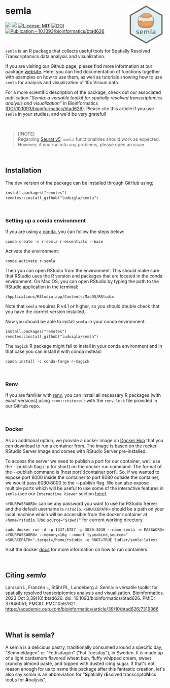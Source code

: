# semla <img src="man/figures/logo.png" align="right" width="120"/>

<!-- badges: start -->

[![](https://img.shields.io/badge/devel%20version-1.3.1-blue.svg)](https://github.com/ludvigla/semla/releases) [![](https://img.shields.io/github/last-commit/ludvigla/semla.svg)](https://github.com/ludvigla/semla/commits/main) [![License: MIT](https://img.shields.io/badge/License-MIT-yellow.svg)](https://opensource.org/license/mit/) [![DOI](https://zenodo.org/badge/599058747.svg)](https://zenodo.org/badge/latestdoi/599058747) [![Publication - 10.1093/bioinformatics/btad626](https://img.shields.io/badge/Publication-10.1093%2Fbioinformatics%2Fbtad626-2ea44f)](https://doi.org/10.1093/bioinformatics/btad626)

<!-- badges: end -->

<br>

`semla` is an R package that collects useful tools for Spatially Resolved Transcriptomics data analysis and visualization.

If you are visiting our Github page, please find more information at our package [website](https://ludvigla.github.io/semla/). Here, you can find documentation of functions together with examples on how to use them, as well as tutorials showing how to use `semla` for analysis and visualization of 10x Visium data.

For a more scientific description of the package, check out our associated publication "<i>Semla: a versatile toolkit for spatially resolved transcriptomics analysis and visualization</i>" in Bioinformatics ([DOI:10.1093/bioinformatics/btad626](https://doi.org/10.1093/bioinformatics/btad626)). Please cite this article if you use `semla` in your studies, and we'd be very grateful!

<br>

> [!NOTE]\
> Regarding [Seurat v5](https://satijalab.org/seurat/), `semla` functionalities should work as expected. However, if you run into any problems, please open an issue.

<br>

## Installation

The dev version of the package can be installed through GitHub using;

```         
install.packages("remotes")
remotes::install_github("ludvigla/semla")
```

<br>

### Setting up a conda environment

If you are using a [conda](https://docs.conda.io/en/latest/miniconda.html), you can follow the steps below:

```         
conda create -n r-semla r-essentials r-base
```

Activate the environment:

```         
conda activate r-semla
```

Then you can open RStudio from the environment. This should make sure that RStudio uses the R version and packages that are located in the conda environment. On Mac OS, you can open RStudio by typing the path to the RStudio application in the terminal:

```         
/Applications/RStudio.app/Contents/MacOS/RStudio
```

Note that `semla` requires R v4.1 or higher, so you should double check that you have the correct version installed.

Now you should be able to install `semla` in your conda environment:

```         
install.packages("remotes")
remotes::install_github("ludvigla/semla")
```

The `magick` R package might fail to install in your conda environment and in that case you can install it with conda instead:

```         
conda install -c conda-forge r-magick
```

<br>

### Renv

If you are familiar with [renv](https://rstudio.github.io/renv/articles/renv.html), you can install all necessary R packages (with exact versions) using `renv::restore()` with the `renv.lock` file provided in our GitHub repo.

<br>

### Docker

As an additional option, we provide a docker image on [Docker Hub](https://hub.docker.com/r/ludlar/semla) that you can download to run a container from. The image is based on the [rocker](https://hub.docker.com/r/rocker/rstudio) RStudio Server image and comes with RStudio Server pre-installed.

To access the server we need to publish a port for our container, we’ll use the --publish flag (-p for short) on the docker run command. The format of the --publish command is [host port]:[container port]. So, if we wanted to expose port 8000 inside the container to port 8080 outside the container, we would pass 8080:8000 to the --publish flag. We can also expose multiple ports which will be useful to use some of the interactive features in `semla` (see our `Interactive Viewer` section [here](https://ludvigla.github.io/semla/articles/feature_viewer.html)).

`<YOURPASSWORD>` can be any password you want to use for RStudio Server and the default username is `rstudio`. `<SOURCEPATH>` should be a path on your local machine which will be accessible from the docker container at `/home/rstudio`. Use `source="$(pwd)"` for current working directory.

```         
sudo docker run -d -p 1337:8787 -p 3030:3030 --name semla -e PASSWORD=<YOURPASSWORD> --memory=16g --mount type=bind,source="<SOURCEPATH>",target=/home/rstudio -e ROOT=TRUE ludlar/semla:latest
```

Visit the docker [docs](https://docs.docker.com/language/java/run-containers/) for more information on how to run containers.

<br>

## Citing *semla*

Larsson L, Franzén L, Ståhl PL, Lundeberg J. Semla: a versatile toolkit for spatially resolved transcriptomics analysis and visualization. Bioinformatics. 2023 Oct 3;39(10):btad626. doi: 10.1093/bioinformatics/btad626. PMID: 37846051; PMCID: PMC10597621.
https://academic.oup.com/bioinformatics/article/39/10/btad626/7319366 

<br>

## What is semla?

A semla is a delicious pastry, traditionally consumed around a specific day, "Semmeldagen" or "Fettisdagen" ("Fat Tuesday"), in Sweden. It is made up of a light cardamom flavored wheat bun, fluffy whipped cream, sweet crunchy almond paste, and topped with dusted icing sugar. If that's not reason enough for us to name this package after this fantastic creation, let's also say *semla* is an abbreviation for "**S**patially r**E**solved transcripto**M**ics too**L**s for **A**nalysis".

<br>
